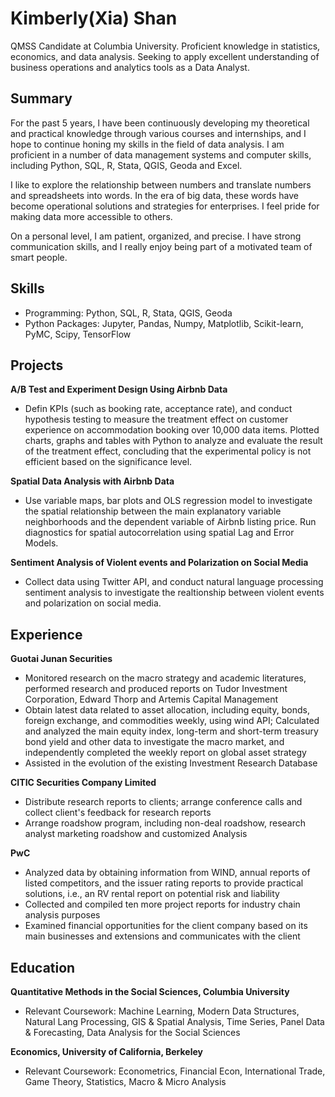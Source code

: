 
# Kimberly(Xia) Shan

QMSS Candidate at Columbia University. Proficient knowledge in statistics, economics, and data analysis. Seeking to apply excellent understanding of business operations and analytics tools as a Data Analyst.

## Summary

For the past 5 years, l have been continuously developing my theoretical and practical knowledge through various courses and internships, and I hope to continue honing my skills in the field of data analysis. I am proficient in a number of data management systems and computer skills, including Python, SQL, R, Stata, QGIS, Geoda and Excel.

I like to explore the relationship between numbers and translate numbers and spreadsheets into words. In the era of big data, these words have become operational solutions and strategies for enterprises. I feel pride for making data more accessible to others. 

On a personal level, I am patient, organized, and precise. I have strong communication skills, and I really enjoy being part of a motivated team of smart people.

## Skills

- Programming: Python, SQL, R, Stata, QGIS, Geoda
- Python Packages: Jupyter, Pandas, Numpy, Matplotlib, Scikit-learn, PyMC, Scipy, TensorFlow

## Projects

**A/B Test and Experiment Design Using Airbnb Data**
- Defin KPIs (such as booking rate, acceptance rate), and conduct hypothesis testing to measure the treatment effect on customer experience on accommodation booking over 10,000 data items. Plotted charts, graphs and tables with Python to analyze and evaluate the result of the treatment effect, concluding that the experimental policy is not efficient based on the significance level.

**Spatial Data Analysis with Airbnb Data**
- Use variable maps, bar plots and OLS regression model to investigate the spatial relationship between the main explanatory variable neighborhoods and the dependent variable of Airbnb listing price. Run diagnostics for spatial autocorrelation using spatial Lag and Error Models.

**Sentiment Analysis of Violent events and Polarization on Social Media**
- Collect data using Twitter API, and conduct natural language processing sentiment analysis to investigate the realtionship between violent events and polarization on social media.

## Experience

**Guotai Junan Securities**
- Monitored research on the macro strategy and academic literatures, performed research and produced reports on Tudor Investment Corporation, Edward Thorp and Artemis Capital Management
- Obtain latest data related to asset allocation, including equity, bonds, foreign exchange, and commodities weekly, using wind API; Calculated and analyzed the main equity index, long-term and short-term treasury bond yield and other data to investigate the macro market, and independently completed the weekly report on global asset strategy
- Assisted in the evolution of the existing Investment Research Database

**CITIC Securities Company Limited**
- Distribute research reports to clients; arrange conference calls and collect client's feedback for research reports
- Arrange roadshow program, including non-deal roadshow, research analyst marketing roadshow and customized Analysis

**PwC**
- Analyzed data by obtaining information from WIND, annual reports of listed competitors, and the issuer rating reports to provide practical solutions, i.e., an RV rental report on potential risk and liability
- Collected and compiled ten more project reports for industry chain analysis purposes
- Examined financial opportunities for the client company based on its main businesses and extensions and communicates with the client

## Education

**Quantitative Methods in the Social Sciences, Columbia University**
- Relevant Coursework: Machine Learning, Modern Data Structures, Natural Lang Processing, GIS & Spatial Analysis, Time Series, Panel Data & Forecasting, Data Analysis for the Social Sciences

**Economics, University of California, Berkeley**
-	Relevant Coursework: Econometrics, Financial Econ, International Trade, Game Theory, Statistics, Macro & Micro Analysis


